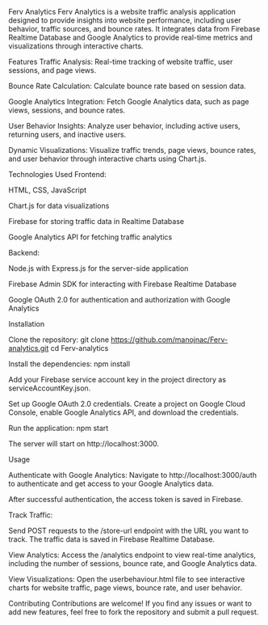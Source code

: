Ferv Analytics
Ferv Analytics is a website traffic analysis application designed to provide insights into website performance, including user behavior, traffic sources, and bounce rates. It integrates data from Firebase Realtime Database and Google Analytics to provide real-time metrics and visualizations through interactive charts.

Features
Traffic Analysis: Real-time tracking of website traffic, user sessions, and page views.

Bounce Rate Calculation: Calculate bounce rate based on session data.

Google Analytics Integration: Fetch Google Analytics data, such as page views, sessions, and bounce rates.

User Behavior Insights: Analyze user behavior, including active users, returning users, and inactive users.

Dynamic Visualizations: Visualize traffic trends, page views, bounce rates, and user behavior through interactive charts using Chart.js.

Technologies Used
Frontend:

HTML, CSS, JavaScript

Chart.js for data visualizations

Firebase for storing traffic data in Realtime Database

Google Analytics API for fetching traffic analytics

Backend:

Node.js with Express.js for the server-side application

Firebase Admin SDK for interacting with Firebase Realtime Database

Google OAuth 2.0 for authentication and authorization with Google Analytics

Installation

Clone the repository:
git clone https://github.com/manojnac/Ferv-analytics.git
cd Ferv-analytics

Install the dependencies:
npm install

Add your Firebase service account key in the project directory as serviceAccountKey.json.

Set up Google OAuth 2.0 credentials. Create a project on Google Cloud Console, enable Google Analytics API, and download the credentials.

Run the application:
npm start

The server will start on http://localhost:3000.

Usage

Authenticate with Google Analytics:
Navigate to http://localhost:3000/auth to authenticate and get access to your Google Analytics data.

After successful authentication, the access token is saved in Firebase.

Track Traffic:

Send POST requests to the /store-url endpoint with the URL you want to track.
The traffic data is saved in Firebase Realtime Database.

View Analytics:
Access the /analytics endpoint to view real-time analytics, including the number of sessions, bounce rate, and Google Analytics data.

View Visualizations:
Open the userbehaviour.html file to see interactive charts for website traffic, page views, bounce rate, and user behavior.

Contributing
Contributions are welcome! If you find any issues or want to add new features, feel free to fork the repository and submit a pull request.
